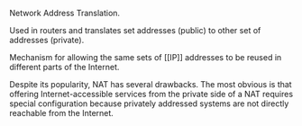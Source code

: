 Network Address Translation.

Used in routers and translates set addresses (public) to other set of addresses (private).

Mechanism for allowing the same sets of [[IP]] addresses to be reused in different parts of the Internet. 

Despite its popularity, NAT has several drawbacks. The most obvious is that offering Internet-accessible services from the private side of a NAT requires special configuration because privately addressed systems are not directly reachable from the Internet.
